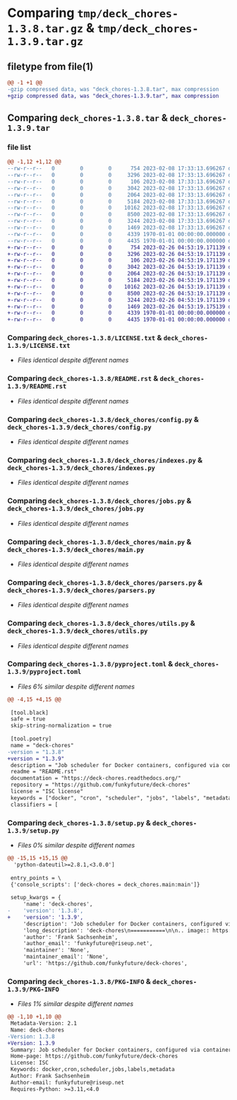 # Comparing `tmp/deck_chores-1.3.8.tar.gz` & `tmp/deck_chores-1.3.9.tar.gz`

## filetype from file(1)

```diff
@@ -1 +1 @@
-gzip compressed data, was "deck_chores-1.3.8.tar", max compression
+gzip compressed data, was "deck_chores-1.3.9.tar", max compression
```

## Comparing `deck_chores-1.3.8.tar` & `deck_chores-1.3.9.tar`

### file list

```diff
@@ -1,12 +1,12 @@
--rw-r--r--   0        0        0      754 2023-02-08 17:33:13.696267 deck_chores-1.3.8/LICENSE.txt
--rw-r--r--   0        0        0     3296 2023-02-08 17:33:13.696267 deck_chores-1.3.8/README.rst
--rw-r--r--   0        0        0      106 2023-02-08 17:33:13.696267 deck_chores-1.3.8/deck_chores/__init__.py
--rw-r--r--   0        0        0     3042 2023-02-08 17:33:13.696267 deck_chores-1.3.8/deck_chores/config.py
--rw-r--r--   0        0        0     2064 2023-02-08 17:33:13.696267 deck_chores-1.3.8/deck_chores/indexes.py
--rw-r--r--   0        0        0     5184 2023-02-08 17:33:13.696267 deck_chores-1.3.8/deck_chores/jobs.py
--rw-r--r--   0        0        0    10162 2023-02-08 17:33:13.696267 deck_chores-1.3.8/deck_chores/main.py
--rw-r--r--   0        0        0     8500 2023-02-08 17:33:13.696267 deck_chores-1.3.8/deck_chores/parsers.py
--rw-r--r--   0        0        0     3244 2023-02-08 17:33:13.696267 deck_chores-1.3.8/deck_chores/utils.py
--rw-r--r--   0        0        0     1469 2023-02-08 17:33:13.696267 deck_chores-1.3.8/pyproject.toml
--rw-r--r--   0        0        0     4339 1970-01-01 00:00:00.000000 deck_chores-1.3.8/setup.py
--rw-r--r--   0        0        0     4435 1970-01-01 00:00:00.000000 deck_chores-1.3.8/PKG-INFO
+-rw-r--r--   0        0        0      754 2023-02-26 04:53:19.171139 deck_chores-1.3.9/LICENSE.txt
+-rw-r--r--   0        0        0     3296 2023-02-26 04:53:19.171139 deck_chores-1.3.9/README.rst
+-rw-r--r--   0        0        0      106 2023-02-26 04:53:19.171139 deck_chores-1.3.9/deck_chores/__init__.py
+-rw-r--r--   0        0        0     3042 2023-02-26 04:53:19.171139 deck_chores-1.3.9/deck_chores/config.py
+-rw-r--r--   0        0        0     2064 2023-02-26 04:53:19.171139 deck_chores-1.3.9/deck_chores/indexes.py
+-rw-r--r--   0        0        0     5184 2023-02-26 04:53:19.171139 deck_chores-1.3.9/deck_chores/jobs.py
+-rw-r--r--   0        0        0    10162 2023-02-26 04:53:19.171139 deck_chores-1.3.9/deck_chores/main.py
+-rw-r--r--   0        0        0     8500 2023-02-26 04:53:19.171139 deck_chores-1.3.9/deck_chores/parsers.py
+-rw-r--r--   0        0        0     3244 2023-02-26 04:53:19.171139 deck_chores-1.3.9/deck_chores/utils.py
+-rw-r--r--   0        0        0     1469 2023-02-26 04:53:19.175139 deck_chores-1.3.9/pyproject.toml
+-rw-r--r--   0        0        0     4339 1970-01-01 00:00:00.000000 deck_chores-1.3.9/setup.py
+-rw-r--r--   0        0        0     4435 1970-01-01 00:00:00.000000 deck_chores-1.3.9/PKG-INFO
```

### Comparing `deck_chores-1.3.8/LICENSE.txt` & `deck_chores-1.3.9/LICENSE.txt`

 * *Files identical despite different names*

### Comparing `deck_chores-1.3.8/README.rst` & `deck_chores-1.3.9/README.rst`

 * *Files identical despite different names*

### Comparing `deck_chores-1.3.8/deck_chores/config.py` & `deck_chores-1.3.9/deck_chores/config.py`

 * *Files identical despite different names*

### Comparing `deck_chores-1.3.8/deck_chores/indexes.py` & `deck_chores-1.3.9/deck_chores/indexes.py`

 * *Files identical despite different names*

### Comparing `deck_chores-1.3.8/deck_chores/jobs.py` & `deck_chores-1.3.9/deck_chores/jobs.py`

 * *Files identical despite different names*

### Comparing `deck_chores-1.3.8/deck_chores/main.py` & `deck_chores-1.3.9/deck_chores/main.py`

 * *Files identical despite different names*

### Comparing `deck_chores-1.3.8/deck_chores/parsers.py` & `deck_chores-1.3.9/deck_chores/parsers.py`

 * *Files identical despite different names*

### Comparing `deck_chores-1.3.8/deck_chores/utils.py` & `deck_chores-1.3.9/deck_chores/utils.py`

 * *Files identical despite different names*

### Comparing `deck_chores-1.3.8/pyproject.toml` & `deck_chores-1.3.9/pyproject.toml`

 * *Files 6% similar despite different names*

```diff
@@ -4,15 +4,15 @@
 
 [tool.black]
 safe = true
 skip-string-normalization = true
 
 [tool.poetry]
 name = "deck-chores"
-version = "1.3.8"
+version = "1.3.9"
 description = "Job scheduler for Docker containers, configured via container labels."
 readme = "README.rst"
 documentation = "https://deck-chores.readthedocs.org/"
 repository = "https://github.com/funkyfuture/deck-chores"
 license = "ISC license"
 keywords = ["docker", "cron", "scheduler", "jobs", "labels", "metadata"]
 classifiers = [
```

### Comparing `deck_chores-1.3.8/setup.py` & `deck_chores-1.3.9/setup.py`

 * *Files 0% similar despite different names*

```diff
@@ -15,15 +15,15 @@
  'python-dateutil>=2.8.1,<3.0.0']
 
 entry_points = \
 {'console_scripts': ['deck-chores = deck_chores.main:main']}
 
 setup_kwargs = {
     'name': 'deck-chores',
-    'version': '1.3.8',
+    'version': '1.3.9',
     'description': 'Job scheduler for Docker containers, configured via container labels.',
     'long_description': 'deck-chores\n===========\n\n.. image:: https://img.shields.io/docker/pulls/funkyfuture/deck-chores.svg\n        :target: https://hub.docker.com/r/funkyfuture/deck-chores/\n\n.. image:: https://images.microbadger.com/badges/image/funkyfuture/deck-chores.svg\n        :target: https://microbadger.com/images/funkyfuture/deck-chores\n\n.. image:: https://img.shields.io/pypi/v/deck-chores.svg\n        :target: https://pypi.org/project/deck-chores/\n\n**A job scheduler for Docker containers, configured via container labels.**\n\n* Documentation: https://deck-chores.readthedocs.io\n* Image repositories:\n    * https://github.com/funkyfuture/deck-chores/pkgs/container/deck-chores\n    * https://hub.docker.com/r/funkyfuture/deck-chores\n* Code repository: https://github.com/funkyfuture/deck-chores\n* Issue tracker: https://github.com/funkyfuture/deck-chores/issues\n* Free software: ISC license\n\n\nFeatures\n--------\n\n- define regular jobs to run within a container context with container and optionally with image\n  labels\n- use date, interval and cron-like triggers\n- set a maximum of simultaneously running instances per job\n- restrict job scheduling to one container per service\n- multi-architecture image supports ``amd64``, ``arm64`` and ``arm`` platforms\n  (the latter are currently not provided for download)\n\n\nExample\n-------\n\nLet\'s say you want to dump the database of a Wordpress once a day. Here\'s a ``docker-compose.yml``\nthat defines a job that will be handled by *deck-chores*:\n\n.. code-block:: yaml\n\n    version: "3.7"\n\n    services:\n      wordpress:\n        image: wordpress\n      mysql:\n        image: mariadb\n        volumes:\n          - ./database_dumps:/dumps\n        labels:\n          deck-chores.dump.command: sh -c "mysqldump --all-databases > /dumps/dump-$$(date -Idate)"\n          deck-chores.dump.interval: daily\n\nIt is however recommended to use scripts with a proper shebang for such actions. Their outputs to\n``stdout`` and ``stderr`` as well as their exit code will be logged by *deck-chores*.\n\n\nMaintenance\n-----------\n\nThe final release is supposed to receive monthly updates that includes updates\nof all updateable dependencies. If one is skipped, don\'t worry. When a second\nmaintenance release is skipped, feel free to open an issue to ask what the\nstatus is.\n\nYou can always build images upon an up-to-date base image with::\n\n    make build\n\n\nLimitations\n-----------\n\nWhen running on a cluster of `Docker Swarm <https://docs.docker.com/engine/swarm/>`_\nnodes, each ``deck-chores`` instance can only observe the containers on the\nnode it\'s running on, and hence only restrict to run one job per service within\nthe node\'s context.\n\n\nAcknowledgements\n----------------\n\nIt wouldn\'t be as charming to write this piece of software without these projects:\n\n* `APScheduler <https://apscheduler.readthedocs.io>`_ for managing jobs\n* `cerberus <http://python-cerberus.org>`_ for processing metadata\n* `docker-py <https://docker-py.readthedocs.io>`_ for Docker interaction\n* `flake8 <http://flake8.pycqa.org/>`_, `mypy <http://mypy-lang.org>`_,\n  `pytest <http://pytest.org>`_ and `tox <https://tox.readthedocs.io>`_ for testing\n* `Python <https://www.python.org>`_\n\n\nAuthors\n-------\n\n- Frank Sachsenheim (maintaining)\n- aeri4list\n- alpine-digger\n- Brynjar Smári Bjarnason\n- Garret Hohmann\n',
     'author': 'Frank Sachsenheim',
     'author_email': 'funkyfuture@riseup.net',
     'maintainer': 'None',
     'maintainer_email': 'None',
     'url': 'https://github.com/funkyfuture/deck-chores',
```

### Comparing `deck_chores-1.3.8/PKG-INFO` & `deck_chores-1.3.9/PKG-INFO`

 * *Files 1% similar despite different names*

```diff
@@ -1,10 +1,10 @@
 Metadata-Version: 2.1
 Name: deck-chores
-Version: 1.3.8
+Version: 1.3.9
 Summary: Job scheduler for Docker containers, configured via container labels.
 Home-page: https://github.com/funkyfuture/deck-chores
 License: ISC
 Keywords: docker,cron,scheduler,jobs,labels,metadata
 Author: Frank Sachsenheim
 Author-email: funkyfuture@riseup.net
 Requires-Python: >=3.11,<4.0
```

